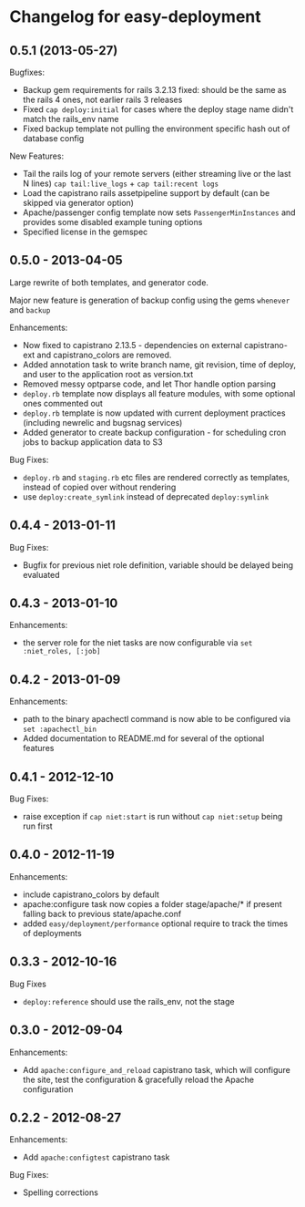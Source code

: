 # Changelog for easy-deployment

## 0.5.1 (2013-05-27)

Bugfixes:

* Backup gem requirements for rails 3.2.13 fixed: should be the same as the rails 4 ones, not earlier rails 3 releases
* Fixed `cap deploy:initial` for cases where the deploy stage name didn't match the rails_env name
* Fixed backup template not pulling the environment specific hash out of database config

New Features:

* Tail the rails log of your remote servers (either streaming live or the last N lines) `cap tail:live_logs` + `cap tail:recent logs`
* Load the capistrano rails assetpipeline support by default (can be skipped via generator option)
* Apache/passenger config template now sets `PassengerMinInstances` and provides some disabled example tuning options
* Specified license in the gemspec

## 0.5.0 - 2013-04-05

Large rewrite of both templates, and generator code.

Major new feature is generation of backup config using the gems `whenever` and `backup`

Enhancements:

* Now fixed to capistrano 2.13.5 - dependencies on external capistrano-ext and capistrano_colors are removed.
* Added annotation task to write branch name, git revision, time of deploy, and user to the application root as version.txt
* Removed messy optparse code, and let Thor handle option parsing
* `deploy.rb` template now displays all feature modules, with some optional ones commented out
* `deploy.rb` template is now updated with current deployment practices (including newrelic and bugsnag services)
* Added generator to create backup configuration - for scheduling cron jobs to backup application data to S3

Bug Fixes:

* `deploy.rb` and `staging.rb` etc files are rendered correctly as templates, instead of copied over without rendering
* use `deploy:create_symlink` instead of deprecated `deploy:symlink`

## 0.4.4 - 2013-01-11

Bug Fixes:

* Bugfix for previous niet role definition, variable should be delayed being evaluated

## 0.4.3 - 2013-01-10

Enhancements:

* the server role for the niet tasks are now configurable via `set :niet_roles, [:job]`

## 0.4.2 - 2013-01-09

Enhancements:

* path to the binary apachectl command is now able to be configured via `set :apachectl_bin`
* Added documentation to README.md for several of the optional features

## 0.4.1 - 2012-12-10

Bug Fixes:

* raise exception if `cap niet:start` is run without `cap niet:setup` being run first

## 0.4.0 - 2012-11-19

Enhancements:

* include capistrano_colors by default
* apache:configure task now copies a folder stage/apache/* if present falling back to previous state/apache.conf
* added `easy/deployment/performance` optional require to track the times of deployments

## 0.3.3 - 2012-10-16

Bug Fixes

* `deploy:reference` should use the rails_env, not the stage

## 0.3.0 - 2012-09-04

Enhancements:

* Add `apache:configure_and_reload` capistrano task, which will configure the site, test the configuration & gracefully reload the Apache configuration

## 0.2.2 - 2012-08-27

Enhancements:

* Add `apache:configtest` capistrano task

Bug Fixes:

* Spelling corrections
